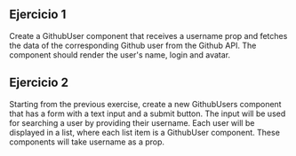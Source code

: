 ## Ejercicio 1

Create a GithubUser component that receives a username prop and fetches the data of the corresponding Github user from the Github API.
The component should render the user's name, login and avatar.

## Ejercicio 2

Starting from the previous exercise, create a new GithubUsers component that has a form with a text input and a submit button.
The input will be used for searching a user by providing their username.
Each user will be displayed in a list, where each list item is a GithubUser component.
These components will take username as a prop.
